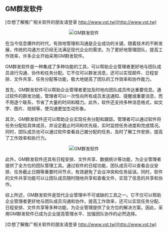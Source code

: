 ## **GM群发软件**

[😍想了解推广相关软件的朋友请登录 http://www.vst.tw](http://www.vst.tw)

 <center><img src="https://vst.tw/MP4/tuiguang/png/4.png" alt="GM群发软件"></center>

在当今信息爆炸的时代，有效地管理和沟通是企业成功的关键。随着技术的不断发展，传统的沟通方式已经无法满足现代企业的需求。为了更好地管理团队，提高工作效率，许多企业开始采用GM群发软件。

GM群发软件是一种集成了多种功能的工具，可以帮助企业管理者更好地与团队成员进行沟通、协作和任务分配。它不仅可以群发消息，还可以实现邮件、日程安排、文件共享、任务分配等功能，极大地提高了团队的工作效率和协作能力。

首先，GM群发软件可以帮助企业管理者更加及时地向团队成员传达重要信息。通过软件的群发功能，管理者可以一次性向所有成员发送通知、提醒或重要消息，而不用逐个联系，节省了大量的时间和精力。此外，软件还支持多种消息格式，如文字、图片、视频等，使沟通更加生动形象。

其次，GM群发软件还可以帮助企业实现任务分配和跟踪。管理者可以通过软件将任务分配给具体成员，并设定截止时间和优先级，实时监控任务进度和完成情况。同时，团队成员也可以通过软件查看自己被分配的任务，及时了解工作安排，提高了工作效率和执行力。

 <center><img src="https://vst.tw/MP4/tuiguang/png/3.png" alt="GM群发软件"></center>

此外，GM群发软件还具有日程安排、文件共享、数据统计等功能，为企业管理者提供了全方位的团队管理工具。通过软件的日程功能，团队成员可以查看会议安排、任务截止日期等重要时间节点，有效避免了会议冲突和任务延误。同时，软件的文件共享功能可以让团队成员随时随地共享和查看文件，实现了信息的共享和协作。

综上所述，GM群发软件是现代企业管理中不可或缺的工具之一。它不仅可以帮助企业管理者更好地与团队成员沟通和协作，提高工作效率，还可以实现任务分配、日程安排、文件共享等多种功能，为企业管理提供了全方位的解决方案。因此，采用GM群发软件已成为企业提高管理水平、加强团队协作的必然选择。

[😍想了解推广相关软件的朋友请登录 http://www.vst.tw](http://www.vst.tw)



